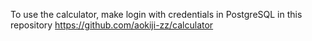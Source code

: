 To use the calculator, make login with credentials in PostgreSQL in this repository https://github.com/aokiji-zz/calculator
